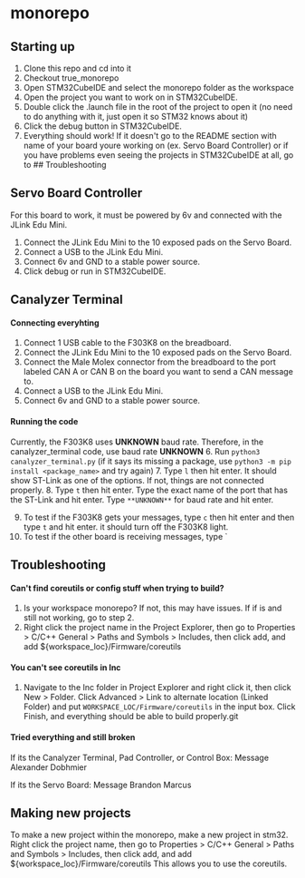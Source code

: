 # monorepo



## Starting up
1. Clone this repo and cd into it
2. Checkout true_monorepo
3. Open STM32CubeIDE and select the monorepo folder as the workspace
4. Open the project you want to work on in STM32CubeIDE.
5. Double click the .launch file in the root of the project to open it (no need to do anything with it, just open it so STM32 knows about it)
6. Click the debug button in STM32CubeIDE.
7. Everything should work! If it doesn't go to the README section with name of your board youre working on (ex. Servo Board Controller) or if you have problems even seeing the projects in STM32CubeIDE at all, go to ## Troubleshooting



## Servo Board Controller
For this board to work, it must be powered by 6v and connected with the JLink Edu Mini. 
1. Connect the JLink Edu Mini to the 10 exposed pads on the Servo Board.
2. Connect a USB to the JLink Edu Mini.
3. Connect 6v and GND to a stable power source. 
4. Click debug or run in STM32CubeIDE.



<!-- IDK plz halp alex -->
## Canalyzer Terminal
#### Connecting everyhting
1. Connect 1 USB cable to the F303K8 on the breadboard.
2. Connect the JLink Edu Mini to the 10 exposed pads on the Servo Board.
3. Connect the Male Molex connector from the breadboard to the port labeled CAN A or CAN B on the board you want to send a CAN message to.
4. Connect a USB to the JLink Edu Mini.
5. Connect 6v and GND to a stable power source.

#### Running the code
Currently, the F303K8 uses **UNKNOWN** baud rate. Therefore, in the canalyzer_terminal code, use baud rate **UNKNOWN**
6. Run `python3 canalyzer_terminal.py` (if it says its missing a package, use `python3 -m pip install <package_name>` and try again)
7. Type `l` then hit enter. It should show ST-Link as one of the options. If not, things are not connected properly.
8. Type `t` then hit enter. Type the exact name of the port that has the ST-Link and hit enter. Type `**UNKNOWN**` for baud rate and hit enter. 

<!-- IDK plz halp alex -->
9. To test if the F303K8 gets your messages, type `c` then hit enter and then type `t` and hit enter. it should turn off the F303K8 light.
10. To test if the other board is receiving messages, type `



## Troubleshooting
#### Can't find coreutils or config stuff when trying to build?
1. Is your workspace monorepo? If not, this may have issues. If if is and still not working, go to step 2.
2. Right click the project name in the Project Explorer, then go to Properties > C/C++ General > Paths and Symbols > Includes, then click add, and add ${workspace_loc}/Firmware/coreutils

#### You can't see coreutils in Inc
1. Navigate to the Inc folder in Project Explorer and right click it, then click New > Folder. Click Advanced > Link to alternate location (Linked Folder) and put `WORKSPACE_LOC/Firmware/coreutils` in the input box. Click Finish, and everything should be able to build properly.git

#### Tried everything and still broken
If its the Canalyzer Terminal, Pad Controller, or Control Box:
Message Alexander Dobhmier

If its the Servo Board: 
Message Brandon Marcus



## Making new projects
To make a new project within the monorepo, make a new project in stm32.
Right click the project name, then go to Properties > C/C++ General > Paths and Symbols > Includes, then click add, and add ${workspace_loc}/Firmware/coreutils
This allows you to use the coreutils.
